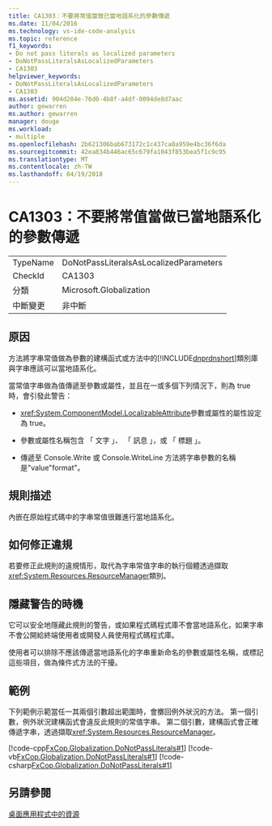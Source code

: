 ```yaml
---
title: CA1303：不要將常值當做已當地語系化的參數傳遞
ms.date: 11/04/2016
ms.technology: vs-ide-code-analysis
ms.topic: reference
f1_keywords:
- Do not pass literals as localized parameters
- DoNotPassLiteralsAsLocalizedParameters
- CA1303
helpviewer_keywords:
- DoNotPassLiteralsAsLocalizedParameters
- CA1303
ms.assetid: 904d284e-76d0-4b8f-a4df-0094de8d7aac
author: gewarren
ms.author: gewarren
manager: douge
ms.workload:
- multiple
ms.openlocfilehash: 2b621306bab673172c1c437ca0a959e4bc36f6da
ms.sourcegitcommit: 42ea834b446ac65c679fa1043f853bea5f1c9c95
ms.translationtype: MT
ms.contentlocale: zh-TW
ms.lasthandoff: 04/19/2018
---
```

# <a name="ca1303-do-not-pass-literals-as-localized-parameters"></a>CA1303：不要將常值當做已當地語系化的參數傳遞
|||
|-|-|
|TypeName|DoNotPassLiteralsAsLocalizedParameters|
|CheckId|CA1303|
|分類|Microsoft.Globalization|
|中斷變更|非中斷|

## <a name="cause"></a>原因
 方法將字串常值做為參數的建構函式或方法中的[!INCLUDE[dnprdnshort](../code-quality/includes/dnprdnshort_md.md)]類別庫與字串應該可以當地語系化。

 當常值字串做為值傳遞至參數或屬性，並且在一或多個下列情況下，則為 true 時，會引發此警告：

-   <xref:System.ComponentModel.LocalizableAttribute>參數或屬性的屬性設定為 true。

-   參數或屬性名稱包含 「 文字 」、 「 訊息 」，或 「 標題 」。

-   傳遞至 Console.Write 或 Console.WriteLine 方法將字串參數的名稱是"value"format"。

## <a name="rule-description"></a>規則描述
 內嵌在原始程式碼中的字串常值很難進行當地語系化。

## <a name="how-to-fix-violations"></a>如何修正違規
 若要修正此規則的違規情形，取代為字串常值字串的執行個體透過擷取<xref:System.Resources.ResourceManager>類別。

## <a name="when-to-suppress-warnings"></a>隱藏警告的時機
 它可以安全地隱藏此規則的警告，或如果程式碼程式庫不會當地語系化，如果字串不會公開給終端使用者或開發人員使用程式碼程式庫。

 使用者可以排除不應該傳遞當地語系化的字串重新命名的參數或屬性名稱，或標記這些項目，做為條件式方法的干擾。

## <a name="example"></a>範例
 下列範例示範當任一其兩個引數超出範圍時，會擲回例外狀況的方法。 第一個引數，例外狀況建構函式會違反此規則的常值字串。 第二個引數，建構函式會正確傳遞字串，透過擷取<xref:System.Resources.ResourceManager>。

 [!code-cpp[FxCop.Globalization.DoNotPassLiterals#1](../code-quality/codesnippet/CPP/ca1303-do-not-pass-literals-as-localized-parameters_1.cpp)]
 [!code-vb[FxCop.Globalization.DoNotPassLiterals#1](../code-quality/codesnippet/VisualBasic/ca1303-do-not-pass-literals-as-localized-parameters_1.vb)]
 [!code-csharp[FxCop.Globalization.DoNotPassLiterals#1](../code-quality/codesnippet/CSharp/ca1303-do-not-pass-literals-as-localized-parameters_1.cs)]

## <a name="see-also"></a>另請參閱
 [桌面應用程式中的資源](/dotnet/framework/resources/index)